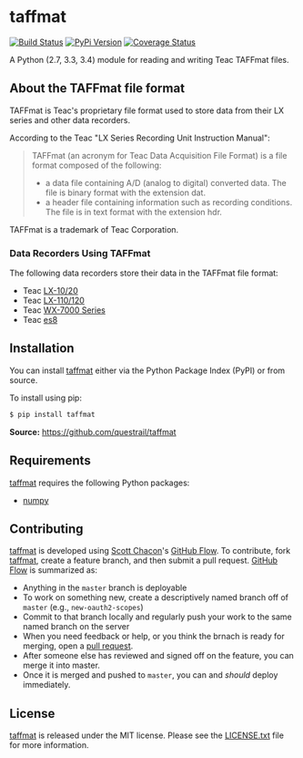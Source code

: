 # taffmat

[![Build Status][travis image]][travis link]
[![PyPi Version][pypi ver image]][pypi ver link]
[![Coverage Status][coveralls image]][coveralls link]

A Python (2.7, 3.3, 3.4) module for reading and writing Teac TAFFmat
files.

## About the TAFFmat file format

TAFFmat is Teac's proprietary file format used to store data from their
LX series and other data recorders.

According to the Teac "LX Series Recording Unit Instruction Manual":

>  TAFFmat (an acronym for Teac Data Acquisition File Format) is a
>  file format composed of the following:
>
>  * a data file containing A/D (analog to digital) converted data. The
>    file is binary format with the extension dat.
>  * a header file containing information such as recording
>    conditions. The file is in text format with the extension hdr.

TAFFmat is a trademark of Teac Corporation.

### Data Recorders Using TAFFmat

The following data recorders store their data in the TAFFmat file format:

* Teac [LX-10/20][]
* Teac [LX-110/120][]
* Teac [WX-7000 Series][]
* Teac [es8][]

## Installation

You can install [taffmat][] either via the Python Package Index (PyPI)
or from source.

To install using pip:

```bash
$ pip install taffmat
```

**Source:** https://github.com/questrail/taffmat

## Requirements

[taffmat][] requires the following Python packages:

* [numpy][]

## Contributing

[taffmat][] is developed using [Scott Chacon][]'s [GitHub Flow][]. To
contribute, fork [taffmat][], create a feature branch, and then submit
a pull request.  [GitHub Flow][] is summarized as:

- Anything in the `master` branch is deployable
- To work on something new, create a descriptively named branch off of
  `master` (e.g., `new-oauth2-scopes`)
- Commit to that branch locally and regularly push your work to the same
  named branch on the server
- When you need feedback or help, or you think the brnach is ready for
  merging, open a [pull request][].
- After someone else has reviewed and signed off on the feature, you can
  merge it into master.
- Once it is merged and pushed to `master`, you can and *should* deploy
  immediately.

## License

[taffmat][] is released under the MIT license. Please see the
[LICENSE.txt][] file for more information.

[coveralls image]: https://coveralls.io/repos/questrail/taffmat/badge.png
[coveralls link]: https://coveralls.io/r/questrail/taffmat
[es8]: http://teac-ipd.com/data-recorders/es8/
[github flow]: http://scottchacon.com/2011/08/31/github-flow.html
[LICENSE.txt]: https://github.com/questrail/taffmat/blob/develop/LICENSE.txt
[LX-10/20]: http://www.teac.co.jp/en/industry/measurement/datarecorder/lx10/index.html
[LX-110/120]: http://teac-ipd.com/data-recorders/lx-110120/
[numpy]: http://www.numpy.org
[pull request]: https://help.github.com/articles/using-pull-requests
[pypi ver image]: https://badge.fury.io/py/taffmat.svg
[pypi ver link]: http://badge.fury.io/py/taffmat
[scott chacon]: http://scottchacon.com/about.html
[taffmat]: https://github.com/questrail/taffmat
[travis image]: https://travis-ci.org/questrail/taffmat.png?branch=master
[travis link]: https://travis-ci.org/questrail/taffmat
[WX-7000 Series]: http://teac-ipd.com/wx-7000/

